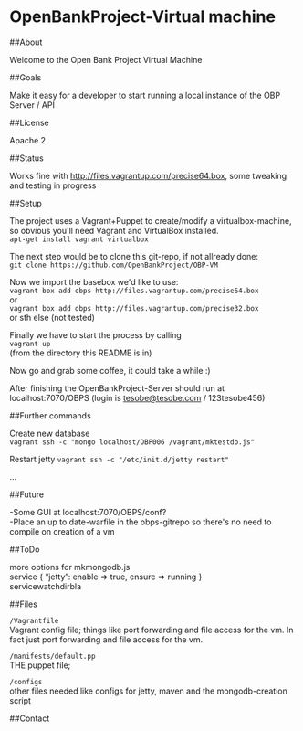 OpenBankProject-Virtual machine
=============

##About

Welcome to the Open Bank Project Virtual Machine 

##Goals

Make it easy for a developer to start running a local instance of the OBP Server / API

##License

Apache 2 

##Status

Works fine with http://files.vagrantup.com/precise64.box, some tweaking and testing in progress

##Setup

The project uses a Vagrant+Puppet to create/modify a virtualbox-machine, so obvious you'll need Vagrant and VirtualBox installed.  
 `apt-get install vagrant virtualbox`

The next step would be to clone this git-repo, if not allready done:  
 `git clone https://github.com/OpenBankProject/OBP-VM`

Now we import the basebox we'd like to use:  
 `vagrant box add obps http://files.vagrantup.com/precise64.box`  
 or  
 `vagrant box add obps http://files.vagrantup.com/precise32.box`  
 or sth else (not tested)

Finally we have to start the process by calling  
 `vagrant up`  
 (from the directory this README is in)

Now go and grab some coffee, it could take a while :)

After finishing the OpenBankProject-Server should run at localhost:7070/OBPS
(login is tesobe@tesobe.com / 123tesobe456)

##Further commands

Create new database  
`vagrant ssh -c "mongo localhost/OBP006 /vagrant/mktestdb.js"`

Restart jetty
`vagrant ssh -c "/etc/init.d/jetty restart"`

...

##Future

-Some GUI at localhost:7070/OBPS/conf?  
-Place an up to date-warfile in the obps-gitrepo so there's no need to compile on creation of a vm

##ToDo

more options for mkmongodb.js  
service { “jetty”: enable => true, ensure => running }  
 servicewatchdirbla

##Files

`/Vagrantfile`  
Vagrant config file; things like port forwarding and file access for the vm. In fact just  port forwarding and file access for the vm.

`/manifests/default.pp`  
THE puppet file; 

`/configs`  
other files needed like configs for jetty, maven and the mongodb-creation script

##Contact
